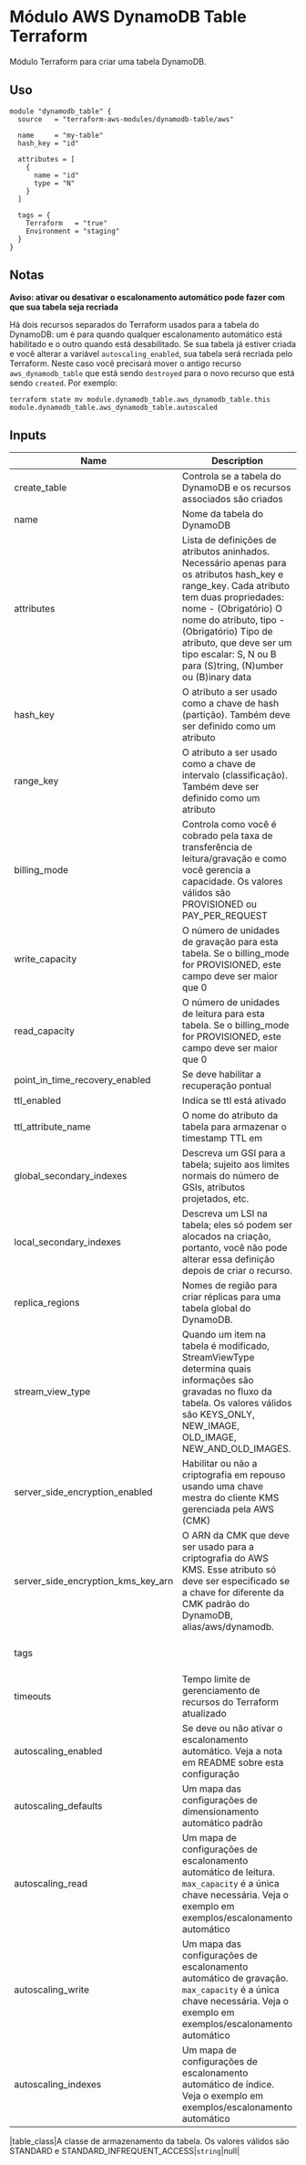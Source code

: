 # Módulo AWS DynamoDB Table Terraform

Módulo Terraform para criar uma tabela DynamoDB.

## Uso

```hcl
module "dynamodb_table" {
  source   = "terraform-aws-modules/dynamodb-table/aws"

  name     = "my-table"
  hash_key = "id"

  attributes = [
    {
      name = "id"
      type = "N"
    }
  ]

  tags = {
    Terraform   = "true"
    Environment = "staging"
  }
}
```

## Notas

**Aviso: ativar ou desativar o escalonamento automático pode fazer com que sua tabela seja recriada**

Há dois recursos separados do Terraform usados ​​para a tabela do DynamoDB: um é para quando qualquer escalonamento automático está habilitado e o outro quando está desabilitado. Se sua tabela já estiver criada e você alterar a variável `autoscaling_enabled`, sua tabela será recriada pelo Terraform. Neste caso você precisará mover o antigo recurso `aws_dynamodb_table` que está sendo `destroyed` para o novo recurso que está sendo `created`. Por exemplo:

```
terraform state mv module.dynamodb_table.aws_dynamodb_table.this module.dynamodb_table.aws_dynamodb_table.autoscaled
```

## Inputs

| Name | Description | Type | Default | Required |
|------|-------------|:----:|:-------:|:--------:|
|create_table |   Controla se a tabela do DynamoDB e os recursos associados são criados   |  `bool`   |    true|
|name         |   Nome da tabela do DynamoDB                                              |  `string` |    null|
|attributes   |   Lista de definições de atributos aninhados. Necessário apenas para os atributos hash_key e range_key. Cada atributo tem duas propriedades: nome - (Obrigatório) O nome do atributo, tipo - (Obrigatório) Tipo de atributo, que deve ser um tipo escalar: S, N ou B para (S)tring, (N)umber ou (B)inary data          |`list(map(string))`|[]| |
|hash_key     |   O atributo a ser usado como a chave de hash (partição). Também deve ser definido como um atributo      |  `string`                                                                 |    null    |           |
|range_key    | O atributo a ser usado como a chave de intervalo (classificação). Também deve ser definido como um atributo      | `string`                                                                  |    null    |
|billing_mode | Controla como você é cobrado pela taxa de transferência de leitura/gravação e como você gerencia a capacidade. Os valores válidos são PROVISIONED ou PAY_PER_REQUEST                         |`string`    |  PAY_PER_REQUEST |
|write_capacity | O número de unidades de gravação para esta tabela. Se o billing_mode for PROVISIONED, este campo deve ser maior que 0 | `number`                                                                |  null      |
|read_capacity  | O número de unidades de leitura para esta tabela. Se o billing_mode for PROVISIONED, este campo deve ser maior que 0 | `number`                                                                |  null      |
|point_in_time_recovery_enabled      | Se deve habilitar a recuperação pontual                   |`bool`      | false     |
|ttl_enabled|Indica se ttl está ativado                                                   |`bool`      | false     |
|ttl_attribute_name                  |O nome do atributo da tabela para armazenar o timestamp TTL em        |`string`    |
|global_secondary_indexes            |Descreva um GSI para a tabela; sujeito aos limites normais do número de GSIs, atributos projetados, etc.                                                                          | any        |
|local_secondary_indexes             |Descreva um LSI na tabela; eles só podem ser alocados na criação, portanto, você não pode alterar essa definição depois de criar o recurso.                                         | any        | []        |
|replica_regions                     |Nomes de região para criar réplicas para uma tabela global do DynamoDB.  | any        | []     |stream_enabled  |Indica se os Streams devem ser habilitados (true) ou desabilitados (false) |`bool`      | false     |
|stream_view_type                    | Quando um item na tabela é modificado, StreamViewType determina quais informações são gravadas no fluxo da tabela. Os valores válidos são KEYS_ONLY, NEW_IMAGE, OLD_IMAGE, NEW_AND_OLD_IMAGES.|`string`|null|
|server_side_encryption_enabled      | Habilitar ou não a criptografia em repouso usando uma chave mestra do cliente KMS gerenciada pela AWS (CMK)|`bool`|false|
|server_side_encryption_kms_key_arn  | O ARN da CMK que deve ser usado para a criptografia do AWS KMS. Esse atributo só deve ser especificado se a chave for diferente da CMK padrão do DynamoDB, alias/aws/dynamodb.|`string`|null|
|tags||Um mapa de tags para adicionar a todos os recursos|`map(string)`|{}|
|timeouts                            | Tempo limite de gerenciamento de recursos do Terraform atualizado|``map(string)``|`{create = 10m, update = 60m, delete = 10m}`|
|autoscaling_enabled                 |Se deve ou não ativar o escalonamento automático. Veja a nota em README sobre esta configuração|`bool`|false|
|autoscaling_defaults                |Um mapa das configurações de dimensionamento automático padrão|`map(string)`|`{scale_in_cooldown  = 0, scale_out_cooldown = 0, target_value       = 70}`|
|autoscaling_read|Um mapa de configurações de escalonamento automático de leitura. `max_capacity` é a única chave necessária. Veja o exemplo em exemplos/escalonamento automático|`map(string)`|`{}`|
|autoscaling_write|Um mapa das configurações de escalonamento automático de gravação. `max_capacity` é a única chave necessária. Veja o exemplo em exemplos/escalonamento automático|`map(string)`|`{}`|
|autoscaling_indexes|Um mapa de configurações de escalonamento automático de índice. Veja o exemplo em exemplos/escalonamento automático|`map(map(string))`|`{}`|

|table_class|A classe de armazenamento da tabela. Os valores válidos são STANDARD e STANDARD_INFREQUENT_ACCESS|`string`|null|
